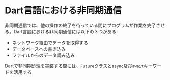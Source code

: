 # Dart言語における非同期通信

非同期通信では、他の操作の終了を待っている間にプログラムが作業を完了させる。Dart言語における非同期通信には以下の３つがある

* ネットワーク経由でデータを取得する
* データベースへの書き込み
* ファイルからのデータ読み込み

Dartで非同期処理を実装する際には、`Future`クラスと`async`及び`await`キーワードを活用する

